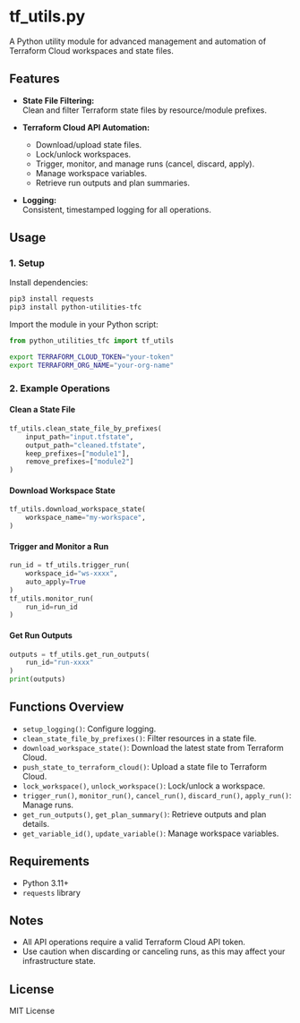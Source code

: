 # tf_utils.py

A Python utility module for advanced management and automation of Terraform Cloud workspaces and state files.

## Features

- **State File Filtering:**  
  Clean and filter Terraform state files by resource/module prefixes.

- **Terraform Cloud API Automation:**  
  - Download/upload state files.
  - Lock/unlock workspaces.
  - Trigger, monitor, and manage runs (cancel, discard, apply).
  - Manage workspace variables.
  - Retrieve run outputs and plan summaries.

- **Logging:**  
  Consistent, timestamped logging for all operations.

## Usage

### 1. Setup

Install dependencies:

```bash
pip3 install requests
pip3 install python-utilities-tfc
```

Import the module in your Python script:

```python
from python_utilities_tfc import tf_utils
```

```bash
export TERRAFORM_CLOUD_TOKEN="your-token"
export TERRAFORM_ORG_NAME="your-org-name"
```

### 2. Example Operations

#### Clean a State File

```python
tf_utils.clean_state_file_by_prefixes(
    input_path="input.tfstate",
    output_path="cleaned.tfstate",
    keep_prefixes=["module1"],
    remove_prefixes=["module2"]
)
```

#### Download Workspace State

```python
tf_utils.download_workspace_state(
    workspace_name="my-workspace",
)
```

#### Trigger and Monitor a Run

```python
run_id = tf_utils.trigger_run(
    workspace_id="ws-xxxx",
    auto_apply=True
)
tf_utils.monitor_run(
    run_id=run_id
)
```

#### Get Run Outputs

```python
outputs = tf_utils.get_run_outputs(
    run_id="run-xxxx"
)
print(outputs)
```

## Functions Overview

- `setup_logging()`: Configure logging.
- `clean_state_file_by_prefixes()`: Filter resources in a state file.
- `download_workspace_state()`: Download the latest state from Terraform Cloud.
- `push_state_to_terraform_cloud()`: Upload a state file to Terraform Cloud.
- `lock_workspace()`, `unlock_workspace()`: Lock/unlock a workspace.
- `trigger_run()`, `monitor_run()`, `cancel_run()`, `discard_run()`, `apply_run()`: Manage runs.
- `get_run_outputs()`, `get_plan_summary()`: Retrieve outputs and plan details.
- `get_variable_id()`, `update_variable()`: Manage workspace variables.

## Requirements

- Python 3.11+
- `requests` library

## Notes

- All API operations require a valid Terraform Cloud API token.
- Use caution when discarding or canceling runs, as this may affect your infrastructure state.

## License

MIT License
